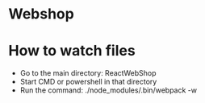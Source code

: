 # Webshop

# How to watch files
- Go to the main directory: ReactWebShop
- Start CMD or powershell in that directory
- Run the command: ./node_modules/.bin/webpack -w
